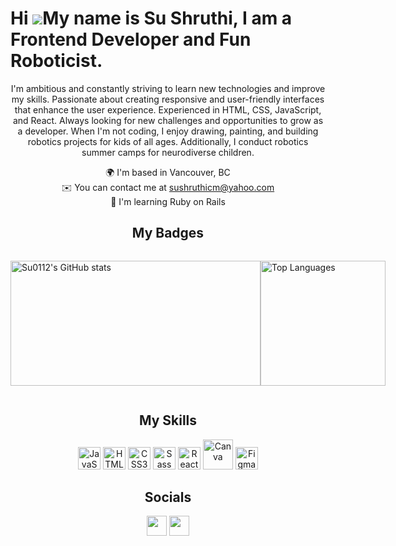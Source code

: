 
# Hi ![](https://user-images.githubusercontent.com/18350557/176309783-0785949b-9127-417c-8b55-ab5a4333674e.gif)My name is Su Shruthi, I am a Frontend Developer and Fun Roboticist.

<div style="text-align: center;">
  
I'm ambitious and constantly striving to learn new technologies and improve my skills. Passionate about creating responsive and user-friendly interfaces that enhance the user experience. Experienced in HTML, CSS, JavaScript, and React. Always looking for new challenges and opportunities to grow as a developer. When I'm not coding, I enjoy drawing, painting, and building robotics projects for kids of all ages. Additionally, I conduct robotics summer camps for neurodiverse children.

<ul style="list-style-type: none; margin: 0; padding: 0;">
  <li>🌍 I'm based in Vancouver, BC</li>
  <li>✉️ You can contact me at <a href="mailto:sushruthicm@yahoo.com">sushruthicm@yahoo.com</a></li>
  <li>🧠 I'm learning Ruby on Rails</li>
</ul>

</div>
<!-- - ⚡  I've taken on some pretty wild challenges in the past! I've gone 55 hours without any sleep, which means I powered through two full nights without any shut-eye. But that's not all! I've also gone off the grid for a full week, ditching my phone, social media, and the internet entirely. And I've even completed a one-week water fast and a 30-hour period without any food or water. I'm always looking for new challenges and experiences to push myself to the limit! -->

<div style="text-align: center;">
  <h2>My Badges</h2>
</div>

<div style="display: flex; justify-content: space-between;">

<a href="http://www.github.com/Su0112"><img src="https://github-readme-stats.vercel.app/api?username=Su0112&show_icons=true&hide=&count_private=true&title_color=0891b2&text_color=ffffff&icon_color=0891b2&bg_color=1c1917&hide_border=true&show_icons=true" alt="Su0112's GitHub stats" width="400" height="200px" /></a>

<a href="https://github.com/Su0112" align="left" ><img src="https://github-readme-stats.vercel.app/api/top-langs/?username=Su0112&langs_count=10&title_color=0891b2&text_color=ffffff&icon_color=0891b2&bg_color=1c1917&hide_border=true&locale=en&custom_title=Top%20%Languages"  alt="Top Languages" height="200px" /></a>

</div>

<div style="text-align: center;">
  <h2>My Skills</h2>
</div>
<p align="center">
<a href="https://developer.mozilla.org/en-US/docs/Web/JavaScript" target="_blank" rel="noreferrer"><img src="https://raw.githubusercontent.com/danielcranney/readme-generator/main/public/icons/skills/javascript-colored.svg" width="36" height="36" alt="JavaScript" /></a>
<a href="https://developer.mozilla.org/en-US/docs/Glossary/HTML5" target="_blank" rel="noreferrer"><img src="https://raw.githubusercontent.com/danielcranney/readme-generator/main/public/icons/skills/html5-colored.svg" width="36" height="36" alt="HTML5" /></a>
<a href="https://www.w3.org/TR/CSS/#css" target="_blank" rel="noreferrer"><img src="https://raw.githubusercontent.com/danielcranney/readme-generator/main/public/icons/skills/css3-colored.svg" width="36" height="36" alt="CSS3" /></a>
<a href="https://sass-lang.com/" target="_blank" rel="noreferrer"><img src="https://raw.githubusercontent.com/danielcranney/readme-generator/main/public/icons/skills/sass-colored.svg" width="36" height="36" alt="Sass" /></a>
<a href="https://reactjs.org/" target="_blank" rel="noreferrer"><img src="https://raw.githubusercontent.com/danielcranney/readme-generator/main/public/icons/skills/react-colored.svg" width="36" height="36" alt="React" /></a>
<a href="https://canva.com/" target="_blank" rel="noreferrer"><img src="https://www.vectorlogo.zone/logos/canva/canva-ar21.svg" width="48" height="48" alt="Canva" /></a>
<a href="https://www.figma.com/" target="_blank" rel="noreferrer"><img src="https://raw.githubusercontent.com/danielcranney/readme-generator/main/public/icons/skills/figma-colored.svg" width="36" height="36" alt="Figma" /></a>
</p>

<div style="text-align: center;">
  <h2>Socials</h2>
</div>

<p align="center"> <a href="https://www.github.com/Su0112" target="_blank" rel="noreferrer"><img src="https://raw.githubusercontent.com/danielcranney/readme-generator/main/public/icons/socials/github.svg" width="32" height="32" /></a>  <a href="https://www.linkedin.com/in/shruthicm" target="_blank" rel="noreferrer"><img src="https://raw.githubusercontent.com/danielcranney/readme-generator/main/public/icons/socials/linkedin.svg" width="32" height="32" /></a></p>
